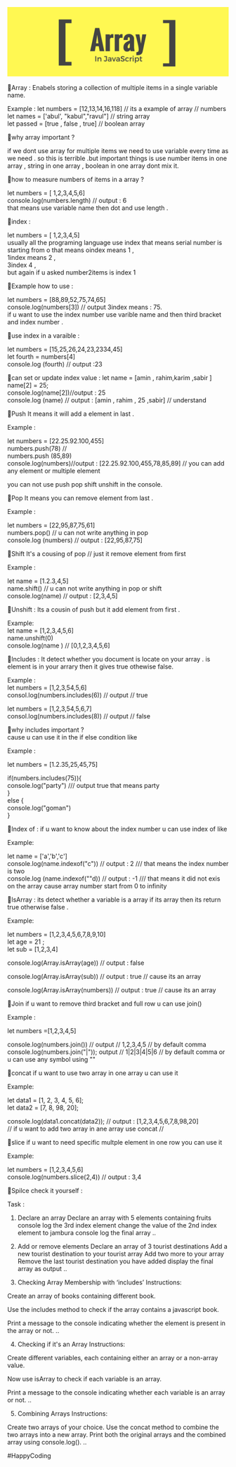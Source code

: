 <p align="center"><a><img src ="/array.png"></a></p>

🔗Array :
Enabels storing a collection of multiple items in a single variable name.

Example :
let numbers = [12,13,14,16,118] // its a example of array // numbers <br>
let names = ['abul', "kabul","ravul"] // string array <br>
let passed = [true , false , true] // boolean array<br>

🔗why array important ?

if we dont use array for multiple items we need to use variable every time as we need . so this is terrible .but important things is use number items in one array , string in one array , boolean in one array dont mix it.

🔗how to measure numbers of items in a array ?

let numbers = [ 1,2,3,4,5,6] <br>
console.log(numbers.length) // output : 6 <br>
that means use variable name then dot and use length . <br>

🔗index :

let numbers = [ 1,2,3,4,5] <br>
usually all the programing language use index that means serial number is starting from o that means oindex means 1 , <br>
1index means 2 , <br>
3index 4 , <br>
but again if u asked number2items is index 1 <br>

🔗Example how to use :

let numbers = [88,89,52,75,74,65] <br>
console.log(numbers[3]) // output 3index means : 75. <br>
if u want to use the index number use varible name and then third bracket and index number .

🔗use index in a varaible :

let numbers = [15,25,26,24,23,2334,45] <br>
let fourth = numbers[4] <br>
console.log (fourth) // output :23

🔗can set or update index value :
let name = [amin , rahim,karim ,sabir ] <br>
name[2] = 25; <br>
console.log(name[2])//output : 25 <br>
console.log (name) // output : [amin , rahim , 25 ,sabir] // understand <br>

🔗Push
It means it will add a element in last .

Example :

let numbers = [22.25.92.100,455] <br>
numbers.push(78) // <br>
numbers.push (85,89) <br>
console.log(numbers)//output : [22.25.92.100,455,78,85,89] // you can add any element or multiple element <br>

you can not use push pop shift unshift in the console.

🔗Pop
It means you can remove element from last .

Example :

let numbers = [22,95,87,75,61] <br>
numbers.pop() // u can not write anything in pop <br>
console.log (numbers) // output : [22,95,87,75] <br>

🔗Shift
It's a cousing of pop // just it remove element from first <br>

Example : <br>

let name = [1.2.3,4,5] <br>
name.shift() // u can not write anything in pop or shift <br>
console.log(name) // output : [2,3,4,5] <br>

🔗Unshift :
Its a cousin of push but it add element from first . <br>

Example: <br>
let name = [1,2,3,4,5,6] <br>
name.unshift(0) <br>
console.log(name ) // [0,1,2,3,4,5,6] <br>

🔗Includes :
It detect whether you document is locate on your array . is element is in your arrary then it gives true othewise false.

Example :<br>
let numbers = [1,2,3,54,5,6] <br>
consol.log(numbers.includes(6)) // output // true <br>

let numbers = [1,2,3,54,5,6,7]<br>
consol.log(numbers.includes(8)) // output // false <br>

🔗why includes important ?
<br>
cause u can use it in the if else condition like <br>

Example :<br>

let numbers = [1.2.35,25,45,75] <br>

if(numbers.includes(75)){ <br>
console.log("party") /// output true that means party<br>
}<br>
else {<br>
console.log("goman")<br>
}<br>

🔗Index of :
if u want to know about the index number u can use index of like

Example:<br>

let name = ['a','b','c']<br>
console.log(name.indexof("c")) // output : 2 /// that means the index number is two<br>
console.log (name.indexof(""d)) // output : -1 /// that means it did not exis on the array cause array number start from 0 to infinity<br>

🔗IsArray :
its detect whether a variable is a array if its array then its return true otherwise false .<br>

Example:<br>

let numbers = [1,2,3,4,5,6,7,8,9,10] <br>
let age = 21 ;<br>
let sub = [1,2,3,4]<br>

console.log(Array.isArray(age)) // output : false <br>

console.log(Array.isArray(sub)) // output : true // cause its an array <br>

console.log(Array.isArray(numbers)) // output : true // cause its an array <br>

🔗Join
if u want to remove third bracket and full row u can use join()<br>

Example : <br>

let numbers =[1,2,3,4,5]<br>

console.log(numbers.join()) // output // 1,2,3,4,5 // by default comma <br>
console.log(numbers.join("|")); output // 1|2|3|4|5|6 // by default comma or u can use any symbol using "" <br>

🔗concat
if u want to use two array in one array u can use it

Example:

let data1 = [1, 2, 3, 4, 5, 6]; <br>
let data2 = [7, 8, 98, 20]; <br>

console.log(data1.concat(data2)); // output : [1,2,3,4,5,6,7,8,98,20] <br>
// if u want to add two array in ane array use concat // <br>

🔗slice
if u want to need specific multple element in one row you can use it<br>

Example:

let numbers = [1,2,3,4,5,6] <br>
console.log(numbers.slice(2,4)) // output : 3,4 <br>

🔗Spilce
check it yourself :<br>

Task :<br>

1. Declare an array
   Declare an array with 5 elements containing fruits
   console log the 3rd index element
   change the value of the 2nd index element to jambura
   console log the final array
   ..

2. Add or remove elements
   Declare an array of 3 tourist destinations
   Add a new tourist destination to your tourist array
   Add two more to your array
   Remove the last tourist destination you have added
   display the final array as output
   ..

3. Checking Array Membership with ‘includes’
   Instructions:

Create an array of books containing different book.

Use the includes method to check if the array contains a javascript book.

Print a message to the console indicating whether the element is present in the array or not.
..

4. Checking if it's an Array
   Instructions:

Create different variables, each containing either an array or a non-array value.

Now use isArray to check if each variable is an array.

Print a message to the console indicating whether each variable is an array or not.
..

5. Combining Arrays
   Instructions:

Create two arrays of your choice.
Use the concat method to combine the two arrays into a new array.
Print both the original arrays and the combined array using console.log().
..

#HappyCoding
